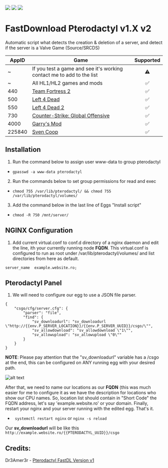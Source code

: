 ![](https://img.shields.io/github/languages/top/alexevladgabriel/fastdl-pterodactyl?label=Shell&style=flat-square)
![](https://img.shields.io/github/license/alexevladgabriel/fastdl-pterodactyl?color=F56E41&label=License&style=flat-square)
![](https://img.shields.io/badge/Discord-Scai%238477-0E47B3?style=flat-square)
# FastDownload Pterodactyl v1.X v2
Automatic script what detects the creation & deletion of a server, and detect if the server is a Valve Game (Source/SRCDS)

AppID | Game | Supported
------------ | ------------- | :--:
~ | If you test a game and see it's working contact me to add to the list | ⚠️
~ | All HL1/HL2 games and mods | ✅ 
440 | [Team Fortress 2](http://store.steampowered.com/app/440/) | ✅ 
500 | [Left 4 Dead](http://store.steampowered.com/app/500/) | ✅ 
550 | [Left 4 Dead 2](http://store.steampowered.com/app/550/) | ✅ 
730 | [Counter-Strike: Global Offensive](http://store.steampowered.com/app/730/) | ✅ 
4000 | [Garry's Mod](http://store.steampowered.com/app/4000/) | ✅ 
225840 | [Sven Coop](http://store.steampowered.com/app/225840/) | ✅

## Installation
1. Run the command below to assign user www-data to group pterodactyl
  * ``` gpasswd -a www-data pterodactyl ```
2. Run the commands below to set group permissions for read and exec
  * ``` chmod 755 /var/lib/pterodactyl/ && chmod 755 /var/lib/pterodactyl/volumes/ ```
3. Add the command below in the last line of Eggs "Install script"
  * ``` chmod -R 750 /mnt/server/ ```


## NGINX Configuration

 1. Add current virtual.conf to conf.d directory of a nginx daemon and edit the line, ith your currently running node **FQDN**.
  This virtual.conf is configured to run as root under /var/lib/pterodactyl/volumes/ and list directories from here as default.
  
  ``` server_name  example.website.ro; ```
  
## Pterodactyl Panel
1. We will need to configure our egg to use a JSON file parser.

```
{
    "csgo/cfg/server.cfg": {
        "parser": "file",
        "find": {
            "sv_downloadurl": "sv_downloadurl \"http://{{env.P_SERVER_LOCATION}}/{{env.P_SERVER_UUID}}/csgo/\"",
            "sv_allowdownload": "sv_allowdownload \"1\"",
            "sv_allowupload": "sv_allowupload \"0\""
        }
    }
}
```

**NOTE**: Please pay attention that the "sv_downloadurl" variable has a /csgo at the end, this can be configured on ANY running egg with your desired path.


![alt text](http://repository.btstelecom.ro/pterodactyl_images/Screenshot_15.png)

After that, we need to name our locations as our **FQDN** (this was much easier for me to configure it as we have the description for locations who show our CPU names.
So, location list should contain in "Short Code" the FQDN address, let's say 'example.website.ro' or your domain.
Finally, restart your nginx and your server running with the edited egg. That's it.

* ``` systemctl restart nginx``` or ```nginx -s reload```

Our **sv_downloadurl** will be like this
`http://example.website.ro/{{PTERODACTYL_UUID}}/csgo`

## Credits:
Dr3Amer3r - [Pterodactyl FastDL Version v1](https://github.com/Dr3Ame3r/pterodactyl_fastdl)
